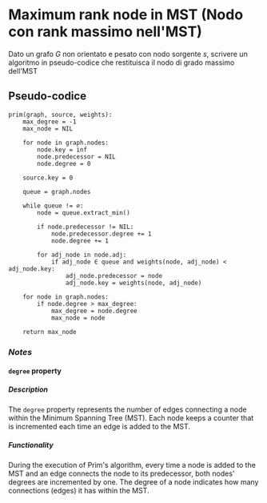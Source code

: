 # Maximum rank node in MST (Nodo con rank massimo nell'MST)

Dato un grafo $G$ non orientato e pesato con nodo sorgente $s$,
scrivere un algoritmo in pseudo-codice che restituisca il nodo di grado massimo dell'MST

## Pseudo-codice

```
prim(graph, source, weights):
    max_degree = -1
    max_node = NIL

    for node in graph.nodes:
        node.key = inf
        node.predecessor = NIL
        node.degree = 0

    source.key = 0

    queue = graph.nodes

    while queue != ∅:
        node = queue.extract_min()

        if node.predecessor != NIL:
            node.predecessor.degree += 1
            node.degree += 1

        for adj_node in node.adj:
            if adj_node ∈ queue and weights(node, adj_node) < adj_node.key:
                adj_node.predecessor = node
                adj_node.key = weights(node, adj_node)

    for node in graph.nodes:
        if node.degree > max_degree:
            max_degree = node.degree
            max_node = node

    return max_node
```

### _Notes_

#### `degree` property

##### Description

The `degree` property represents the number of edges connecting a node within the Minimum Spanning Tree (MST). Each node keeps a counter that is incremented each time an edge is added to the MST.

##### Functionality

During the execution of Prim's algorithm, every time a node is added to the MST and an edge connects the node to its predecessor, both nodes' degrees are incremented by one. The degree of a node indicates how many connections (edges) it has within the MST.
